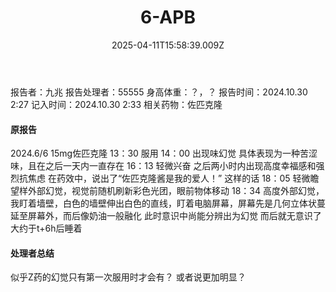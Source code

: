 ﻿---
title: 6-APB
description: 
published: true
date: 2025-04-11T15:58:39.009Z
tags: 
editor: markdown
dateCreated: 2025-04-11T15:58:34.573Z
---

报告者：九兆
报告处理者：55555
身高体重：？，？
报告时间：2024.10.30 2:27
记入时间：2024.10.30 2:33
相关药物：佐匹克隆
#### 原报告
2024.6/6
15mg佐匹克隆
13：30 服用
14：00 出现味幻觉 具体表现为一种苦涩味，且在之后一天内一直存在
16：13 轻微兴奋 之后两小时内出现高度幸福感和强烈抗焦虑 在药效中，说出了“佐匹克隆酱是我的爱人！”  这样的话
18：05 轻微瞻望样外部幻觉，视觉前随机刷新彩色光团，眼前物体移动
18：34 高度外部幻觉，我盯着墙壁，白色的墙壁伸出白色的直线，盯着电脑屏幕，屏幕先是几何立体状蔓延至屏幕外，而后像奶油一般融化 此时意识中尚能分辨出为幻觉 而后就无意识了
大约于t+6h后睡着

#### 处理者总结
似乎Z药的幻觉只有第一次服用时才会有？
或者说更加明显？
